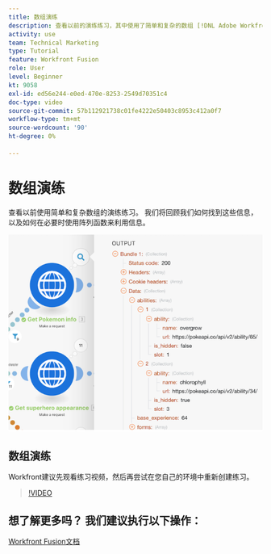 ```yaml
---
title: 数组演练
description: 查看以前的演练练习，其中使用了简单和复杂的数组 [!DNL Adobe Workfront Fusion].
activity: use
team: Technical Marketing
type: Tutorial
feature: Workfront Fusion
role: User
level: Beginner
kt: 9058
exl-id: ed56e244-e0ed-470e-8253-2549d70351c4
doc-type: video
source-git-commit: 57b112921738c01fe4222e50403c8953c412a0f7
workflow-type: tm+mt
source-wordcount: '90'
ht-degree: 0%

---
```


# 数组演练

查看以前使用简单和复杂数组的演练练习。 我们将回顾我们如何找到这些信息，以及如何在必要时使用阵列函数来利用信息。

![融合场景的图像](assets/final-functional-bits-and-bobs-1.png)

## 数组演练

Workfront建议先观看练习视频，然后再尝试在您自己的环境中重新创建练习。

>[!VIDEO](https://video.tv.adobe.com/v/335299/?quality=12&learn=on)


## 想了解更多吗？ 我们建议执行以下操作：

[Workfront Fusion文档](https://experienceleague.adobe.com/docs/workfront/using/adobe-workfront-fusion/workfront-fusion-2.html?lang=en)
